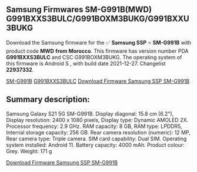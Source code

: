 <h2>Samsung Firmwares SM-G991B(MWD) G991BXXS3BULC/G991BOXM3BUKG/G991BXXU3BUKG</h2>
Download the Samsung firmware for the ✅ <strong>Samsung SSP </strong> ⭐ <strong>SM-G991B</strong> with product code <strong>MWD</strong> <strong> from Morocco</strong>. This firmware has version number PDA <strong>G991BXXS3BULC</strong> and CSC G991BOXM3BUKG. The operating system of this firmware is Android S , with build date 2021-12-27. Changelist <strong>22937332</strong>.

[SM-G991B](https://samfirm.shop/samsung/model/SM-G991B)
[G991BXXS3BULC](https://samfirm.shop/samsung/pda/G991BXXS3BULC)
[Download Firmware Samsung SSP SM-G991B](https://samfirm.shop/samsung/firmware/485873)
<h2>Summary description:</h2>
<p>Samsung Galaxy S21 5G SM-G991B. Display diagonal: 15.8 cm (6.2"), Display resolution: 2400 x 1080 pixels, Display type: Dynamic AMOLED 2X. Processor frequency: 2.9 GHz. RAM capacity: 8 GB, RAM type: LPDDR5, Internal storage capacity: 256 GB. Rear camera resolution (numeric): 12 MP, Rear camera type: Triple camera. SIM card capability: Dual SIM. Operating system installed: Android 11. Battery capacity: 4000 mAh. Product colour: Grey. Weight: 171 g</p>


[Download Firmware Samsung SSP SM-G991B](https://samfirm.shop/samsung/firmware/485873)
